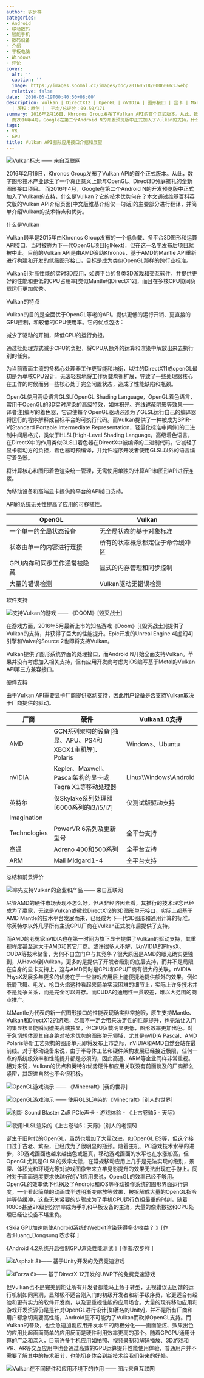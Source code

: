 ```yaml
---
author: 农步祥
categories:
- Android
- 移动数码
- 智能手机
- 数码设备
- 介绍
- 平板电脑
- Windows
- 评论
cover:
  alt: ''
  caption: ''
  image: https://images.soomal.cc/images/doc/20160518/00060663.webp
  relative: false
date: '2016-05-19T00:40:50+08:00'
description: Vulkan | DirectX12 | OpenGL | nVIDIA | 图形接口 | 显卡 | Mantle | AMD | 源自：www.soomal.com
  | 版权：原创 |  平均/总评分：09.50/171
summary: 2016年2月16日，Khronos Group发布了Vulkan API的首个正式版本。从此，数字图形技术产业诞生了一个真正意义上能与OpenGL、Direct3D分庭抗礼的全新图形接口项目。
  而2016年4月，Google在第二个Android N的开发预览版中正式加入了Vulkan的支持，什么是Vulkan？它的技术优势何在？
tags:
- VR
- GPU
title: Vulkan API图形应用接口介绍和展望
---
```


![Vulkan标志 ―― 来自互联网](https://images.soomal.cc/images/doc/20160519/00060664.webp)



2016年2月16日，Khronos Group发布了Vulkan API的首个正式版本。从此，数字图形技术产业诞生了一个真正意义上能与OpenGL、Direct3D分庭抗礼的全新图形接口项目。 而2016年4月，Google在第二个Android N的开发预览版中正式加入了Vulkan的支持，什么是Vulkan？它的技术优势何在？本文通过维基百科英文版的Vulkan API介绍页面[中文版维基介绍仅一句话]的主要部分进行翻译，并简单介绍Vulkan的技术特点和优势。



什么是Vulkan



Vulkan最早是2015年由Khronos Group发布的一个低负载、多平台3D图形和运算API接口，当时被称为下一代OpenGL项目[glNext]，但在这一名字发布后项目就被中止。目前的Vulkan API是由AMD资助Khronos，基于AMD的Mantle API重新进行构建和开发的低级图形接口，目标是成为类似OpenGL那样的跨行业标准。



Vulkan针对高性能的实时3D应用，如跨平台的各类3D游戏和交互软件，并提供更好的性能和更低的CPU占用率[类似Mantle和DirectX12]，而且在多核CPU协同负载运行更加优秀。



Vulkan的特点



Vulkan的目的是全面优于OpenGL等老的API。提供更低的运行开销、更直接的GPU控制，和较低的CPU使用率。它的优点包括：

减少了驱动的开销，降低CPU的运行负担。







通过批处理方式减少CPU的负担，将CPU从额外的运算和渲染中解放出来去执行别的任务。







为当前市面主流的多核心处理器工作更智能和均衡，以往的DirectX11或openGL最初是为单核CPU设计，无法轻易地将工作负载均衡扩展，导致了一些处理器核心在工作的时候而另一些核心处于完全闲置状态，造成了性能缺陷和瓶颈。







OpenGL使用高级语言GLSL[OpenGL Shading Language，OpenGL着色语言，常用于OpenGL的3D实时渲染的高级特效，如体积光、光线遮蔽阴影等效果――译者注]编写的着色器，它迫使每个OpenGL驱动必须为了GLSL运行自己的编译器将运行的程序解释成目标平台的可执行代码。而Vulkan提供了一种被成为SPIR-V[Standard Portable Intermediate Representation，轻量化标准中间件]的二进制中间层格式，类似于HLSL[High-Level Shading Language，高级着色语言，在DirectX中的作用类似GLSL]着色器在DirectX中被编译的二进制代码。它减轻了显卡驱动方的负担，着色器可预编译，并允许程序开发者使用GLSL以外的语言编写着色器。







将计算核心和图形着色渲染统一管理，无需使用单独的计算API和图形API进行连接。







为移动设备和高端显卡提供跨平台的API接口支持。







API的系统无关性提高了应用的可移植性。

| OpenGL | Vulkan |
| --- | --- |
| 一个单一的全局状态设备 | 无全局状态的基于对象标准 |
| 状态由单一的内容进行连接 | 所有的状态概念都定位于命令缓冲区 |
| GPU内存和同步工作通常被隐藏 | 显式的内存管理和同步控制 |
| 大量的错误检测 | Vulkan驱动无错误检测 |



软件支持



![支持Vulkan的游戏 ―― 《DOOM》[毁灭战士]](https://images.soomal.cc/images/doc/20160519/00060666.webp)



在游戏方面，2016年5月最新上市的知名游戏《Doom》[《毁灭战士》]提供了Vulkan的支持，并获得了巨大的性能提升。Epic开发的Unreal Engine 4[虚幻4]引擎和Valve的Source 2也即将支持Vulkan。



Vulkan提供了图形系统界面的处理接口，而Android N开始全面支持Vulkan。苹果并没有考虑加入相关支持，但有应用开发商考虑为iOS编写基于Metal的Vulkan API第三方兼容接口。



硬件支持



由于Vulkan API需要显卡厂商提供驱动支持，因此用户设备是否支持Vulkan取决于厂商提供的驱动。



| 厂商 | 硬件 | Vulkan1.0支持 |
| --- | --- | --- |
| AMD | GCN系列架构的设备[独显、APU、PS4和XBOX1主机等]、Polaris | Windows、Ubuntu |
| nVIDIA | Kepler、Maxwell、Pascal架构的显卡或Tegra X1等移动处理器 | Linux\Windows\Android |
| 英特尔 | 仅Skylake系列处理器[6000系列的i3/i5/i7] | 仅测试版驱动支持 |
| Imagination 
  Technologies | PowerVR 6系列及更新型号 | 全平台支持 |
| 高通 | Adreno 400和500系列 | 全平台支持 |
| ARM | Mali Midgard1-4 | 全平台支持 |



总结和前景评价



![率先支持Vulkan的企业和产品 ―― 来自互联网](https://images.soomal.cc/images/doc/20160519/00060665.webp)



尽管AMD的硬件市场表现不怎么好，但从非经济因素看，其推行的技术理念已经成为了赢家，无论是Vulkan或微软DirectX12的3D图形单元接口，实际上都基于AMD Mantle的技术平台发展而来，已经成为下一代3D图形和通用计算的标准。除英特尔以外几乎所有主流GPU厂商在Vulkan正式发布后提供了支持。



而AMD的老冤家nVIDIA也在第一时间为旗下显卡提供了Vulkan的驱动支持，其重视程度甚至远大于AMD和其它厂商。或许很多人不解，以nVIDIA的PhysX、CUDA等技术储备，为何不自立门户与其竞争？很大原因是AMD的眼光确实更独到，从Havok到Vulkan，更多的是提供了开发者级别的底层支持，而并不是局限在自身的显卡支持上，这与AMD同时是CPU和GPU厂商有很大的关联。nVIDIA PhysX发展多年更多的优势在于一些游戏应用层上能便捷地提供额外的效果，例如纸屑飞舞、毛发、枪口火焰这种看起来简单实现困难的细节上，实际上许多技术并不是竞争关系，而是完全可以并存。而CUDA的通用性一贯较差，难以大范围的商业推广。



以Mantle为代表的新一代图形接口的性能表现确实非常抢眼，原生支持Mantle、Vulkan和DirectX12的游戏，尽管不一定会带来决定性的性能提升，也无法让入门的集显核显能瞬间媲美高端独显，但CPU负载明显更低，图形效率更加出色。对于急切想体现其自身绝对技术优势的图形单元领域，尤其是nVIDIA Pascal、AMD Polaris等新工艺架构的图形单元即将发布上市之际，nVIDIA和AMD自然会站在最前线。对于移动设备来说，由于半导体工艺和硬件架构发展已经接近极限，任何一点的系统级效率和性能提升都是必须的，因此高通、ARM等企业同样非常重视。相对来说，Vulkan的优点和英特尔优势硬件和应用关联没有前面谈及的厂商那么紧密，其跟进自然也不会很积极。



![OpenGL游戏演示 ―― 《Minecraft》[我的世界]](https://images.soomal.cc/images/doc/20160519/00060669_01.webp)



![OpenGL游戏演示 ―― 使用GLSL渲染的《Minecraft》[别人的世界]](https://images.soomal.cc/images/doc/20160519/00060670_01.webp)



![创新 Sound Blaster ZxR PCIe声卡 - 游戏体验 - 《上古卷轴5 - 天际》](https://images.soomal.cc/images/doc/20130811/00034513_01.webp)



![使用HLSL渲染的《上古卷轴5：天际》[别人的老滚5]](https://images.soomal.cc/images/doc/20160519/00060671_01.webp)



诞生于旧时代的OpenGL，虽然也增加了大量改进，如OpenGL ES等，但这个接口过于古老、繁杂，已经成为了很明显的瓶颈。随着主机、PC游戏技术水平的进步，3D游戏画面也越来越出色或逼真，移动游戏画面的水平也在水涨船高，但OpenGL尤其是GLSL的效率太低，在常规移动应用上几乎是无法实现的级别，景深、体积光和环境光等对游戏图像带来立竿见影提升的效果无法出现在手游上。同时对于画面速度要求快越好的VR应用来说，OpenGL的效率已经不够用。OpenGL的效率低下也祸及了Android和iOS等移动操作系统的图形界面运行速度，一个看起简单的动画或半透明渐变缩放等效果，被拆解成大量的OpenGL指令并等待缓冲，这些无关紧要的步骤成为了手机CPU运行负担最重的时刻，随着1080p甚至2K级别分辨率成为手机和平板设备的主流，大量的像素数据和CPU处理已经让设备不堪重负。



《Skia GPU加速能使Android系统的Webkit渲染获得多少收益？ 》[作者:Huang_Dongsung 农步祥 ]
 
《Android 4.2系统开启强制GPU渲染性能测试 》[作者:农步祥 ]



![《Asphalt 8》―― 基于Unity开发的免费竞速游戏](https://images.soomal.cc/images/doc/20160519/00060667_01.webp)



![《Forza 6》―― 基于DirectX 12开发的UWP下的免费竞速游戏](https://images.soomal.cc/images/doc/20160519/00060668_01.webp)



但Vulkan也不是完美到能让所有开发者都能马上急于转型，无视错误无回馈的运行机制如同黑洞，显然极不适合刚入门的初级开发者和新手级序员，它更适合有经验和更有实力的软件开发商，以及更重视性能的应用场合。大量的现有移动应用和游戏开发资源仍是是针对OpenGL进行设计[如著名的Unity]，并不是所有厂商和用户都急切需要高性能，Android更不可能为了Vulkan而砍掉OpenGL支持。而Vulkan的普及，也会急速加剧应用开发水平的两极分化――画面酷炫、效果出色的应用比起画面简单的应用反而是硬件利用效率更高的那个。随着GPGPU通用计算的广泛和深入，目前许多手机应用如拍照、视频录制和解码播放、3D游戏和VR、AR等交互应用中也会通过高效的GPU运算提升性能使用体验，普通用户并不需要了解其中的技术细节，也能切身体会到新技术给我们带来的好处。



![Vulkan在不同硬件和应用环境下的作用 ―― 图片来自互联网](https://images.soomal.cc/images/doc/20160519/00060672.webp)